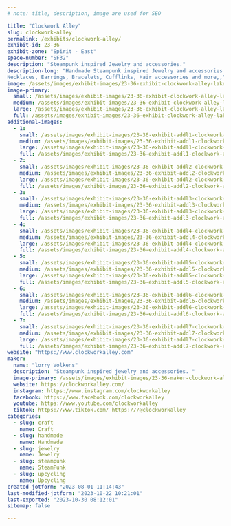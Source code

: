 ```yaml
---
# note: title, description, image are used for SEO

title: "Clockwork Alley"
slug: clockwork-alley
permalink: /exhibits/clockwork-alley/
exhibit-id: 23-36
exhibit-zone: "Spirit - East"
space-number: "SF32"
description: "Steampunk inspired Jewelry and accessories."
description-long: "Handmade Steampunk inspired Jewelry and accessories made with watch parts..
Necklaces, Earrings, Bracelets, Cufflinks, Hair accessories and more,,"
image: /assets/images/exhibit-images/23-36-exhibit-clockwork-alley-lake-eola-street-photography-030-2-large.jpg
image-primary: 
  small: /assets/images/exhibit-images/23-36-exhibit-clockwork-alley-lake-eola-street-photography-030-2-small.jpg
  medium: /assets/images/exhibit-images/23-36-exhibit-clockwork-alley-lake-eola-street-photography-030-2-medium.jpg
  large: /assets/images/exhibit-images/23-36-exhibit-clockwork-alley-lake-eola-street-photography-030-2-large.jpg
  full: /assets/images/exhibit-images/23-36-exhibit-clockwork-alley-lake-eola-street-photography-030-2-full.jpg
additional-images: 
  - 1:
    small: /assets/images/exhibit-images/23-36-exhibit-addl1-clockwork-alley-dsc00158-small.JPG
    medium: /assets/images/exhibit-images/23-36-exhibit-addl1-clockwork-alley-dsc00158-medium.JPG
    large: /assets/images/exhibit-images/23-36-exhibit-addl1-clockwork-alley-dsc00158-large.JPG
    full: /assets/images/exhibit-images/23-36-exhibit-addl1-clockwork-alley-dsc00158-full.JPG
  - 2:
    small: /assets/images/exhibit-images/23-36-exhibit-addl2-clockwork-alley-dsc00564-small.JPG
    medium: /assets/images/exhibit-images/23-36-exhibit-addl2-clockwork-alley-dsc00564-medium.JPG
    large: /assets/images/exhibit-images/23-36-exhibit-addl2-clockwork-alley-dsc00564-large.JPG
    full: /assets/images/exhibit-images/23-36-exhibit-addl2-clockwork-alley-dsc00564-full.JPG
  - 3:
    small: /assets/images/exhibit-images/23-36-exhibit-addl3-clockwork-alley-dsc00881-small.JPG
    medium: /assets/images/exhibit-images/23-36-exhibit-addl3-clockwork-alley-dsc00881-medium.JPG
    large: /assets/images/exhibit-images/23-36-exhibit-addl3-clockwork-alley-dsc00881-large.JPG
    full: /assets/images/exhibit-images/23-36-exhibit-addl3-clockwork-alley-dsc00881-full.JPG
  - 4:
    small: /assets/images/exhibit-images/23-36-exhibit-addl4-clockwork-alley-dsc01104-small.JPG
    medium: /assets/images/exhibit-images/23-36-exhibit-addl4-clockwork-alley-dsc01104-medium.JPG
    large: /assets/images/exhibit-images/23-36-exhibit-addl4-clockwork-alley-dsc01104-large.JPG
    full: /assets/images/exhibit-images/23-36-exhibit-addl4-clockwork-alley-dsc01104-full.JPG
  - 5:
    small: /assets/images/exhibit-images/23-36-exhibit-addl5-clockwork-alley-dsc09048-small.JPG
    medium: /assets/images/exhibit-images/23-36-exhibit-addl5-clockwork-alley-dsc09048-medium.JPG
    large: /assets/images/exhibit-images/23-36-exhibit-addl5-clockwork-alley-dsc09048-large.JPG
    full: /assets/images/exhibit-images/23-36-exhibit-addl5-clockwork-alley-dsc09048-full.JPG
  - 6:
    small: /assets/images/exhibit-images/23-36-exhibit-addl6-clockwork-alley-dsc09154-small.JPG
    medium: /assets/images/exhibit-images/23-36-exhibit-addl6-clockwork-alley-dsc09154-medium.JPG
    large: /assets/images/exhibit-images/23-36-exhibit-addl6-clockwork-alley-dsc09154-large.JPG
    full: /assets/images/exhibit-images/23-36-exhibit-addl6-clockwork-alley-dsc09154-full.JPG
  - 7:
    small: /assets/images/exhibit-images/23-36-exhibit-addl7-clockwork-alley-dsc09706-small.JPG
    medium: /assets/images/exhibit-images/23-36-exhibit-addl7-clockwork-alley-dsc09706-medium.JPG
    large: /assets/images/exhibit-images/23-36-exhibit-addl7-clockwork-alley-dsc09706-large.JPG
    full: /assets/images/exhibit-images/23-36-exhibit-addl7-clockwork-alley-dsc09706-full.JPG
website: "https://www.clockworkalley.com"
maker: 
  name: "lorry Volkens"
  description: "Steampunk inspired jewelry and accessories. "
  image-primary: /assets/images/exhibit-images/23-36-maker-clockwork-alley-clockworkalley-1-7-x-3-v2-medium.png
  website: https://clockworkalley.com/
  instagram: https://www.instagram.com/clockworkalley
  facebook: https://www.facebook.com/clockworkalley
  youtube: https://www.youtube.com/clockworkalley
  tiktok: https://www.tiktok.com/ https:///@clockworkalley
categories: 
  - slug: craft
    name: Craft
  - slug: handmade
    name: Handmade
  - slug: jewelry
    name: Jewelry
  - slug: steampunk
    name: SteamPunk
  - slug: upcycling
    name: Upcycling
created-jotform: "2023-08-01 11:14:43"
last-modified-jotform: "2023-10-22 10:21:01"
last-exported: "2023-10-30 08:12:01"
sitemap: false

---
```

